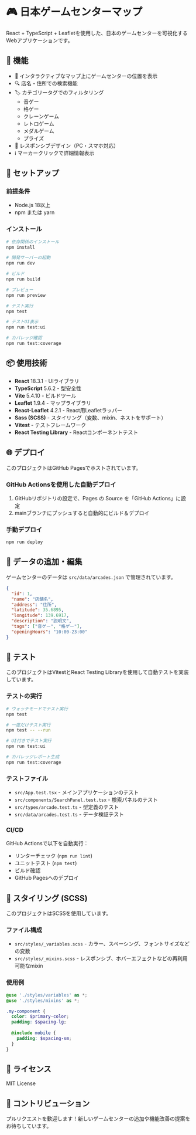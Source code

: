 # 🎮 日本ゲームセンターマップ

React + TypeScript + Leafletを使用した、日本のゲームセンターを可視化するWebアプリケーションです。

## 🌟 機能

- 📍 インタラクティブなマップ上にゲームセンターの位置を表示
- 🔍 店名・住所での検索機能
- 🏷️ カテゴリータグでのフィルタリング
  - 音ゲー
  - 格ゲー
  - クレーンゲーム
  - レトロゲーム
  - メダルゲーム
  - プライズ
- 📱 レスポンシブデザイン（PC・スマホ対応）
- ℹ️ マーカークリックで詳細情報表示

## 🚀 セットアップ

### 前提条件

- Node.js 18以上
- npm または yarn

### インストール

```bash
# 依存関係のインストール
npm install

# 開発サーバーの起動
npm run dev

# ビルド
npm run build

# プレビュー
npm run preview

# テスト実行
npm test

# テストUI表示
npm run test:ui

# カバレッジ確認
npm run test:coverage
```

## 📦 使用技術

- **React** 18.3.1 - UIライブラリ
- **TypeScript** 5.6.2 - 型安全性
- **Vite** 5.4.10 - ビルドツール
- **Leaflet** 1.9.4 - マップライブラリ
- **React-Leaflet** 4.2.1 - React用Leafletラッパー
- **Sass (SCSS)** - スタイリング（変数、mixin、ネストをサポート）
- **Vitest** - テストフレームワーク
- **React Testing Library** - Reactコンポーネントテスト

## 🌐 デプロイ

このプロジェクトはGitHub Pagesでホストされています。

### GitHub Actionsを使用した自動デプロイ

1. GitHubリポジトリの設定で、Pages の Source を「GitHub Actions」に設定
2. mainブランチにプッシュすると自動的にビルド＆デプロイ

### 手動デプロイ

```bash
npm run deploy
```

## 📝 データの追加・編集

ゲームセンターのデータは `src/data/arcades.json` で管理されています。

```json
{
  "id": 1,
  "name": "店舗名",
  "address": "住所",
  "latitude": 35.6895,
  "longitude": 139.6917,
  "description": "説明文",
  "tags": ["音ゲー", "格ゲー"],
  "openingHours": "10:00-23:00"
}
```

## 🧪 テスト

このプロジェクトはVitestとReact Testing Libraryを使用して自動テストを実装しています。

### テストの実行

```bash
# ウォッチモードでテスト実行
npm test

# 一度だけテスト実行
npm test -- --run

# UI付きでテスト実行
npm run test:ui

# カバレッジレポート生成
npm run test:coverage
```

### テストファイル

- `src/App.test.tsx` - メインアプリケーションのテスト
- `src/components/SearchPanel.test.tsx` - 検索パネルのテスト
- `src/types/arcade.test.ts` - 型定義のテスト
- `src/data/arcades.test.ts` - データ検証テスト

### CI/CD

GitHub Actionsで以下を自動実行：
- リンターチェック (`npm run lint`)
- ユニットテスト (`npm test`)
- ビルド確認
- GitHub Pagesへのデプロイ

## 🎨 スタイリング (SCSS)

このプロジェクトはSCSSを使用しています。

### ファイル構成

- `src/styles/_variables.scss` - カラー、スペーシング、フォントサイズなどの変数
- `src/styles/_mixins.scss` - レスポンシブ、ホバーエフェクトなどの再利用可能なmixin

### 使用例

```scss
@use './styles/variables' as *;
@use './styles/mixins' as *;

.my-component {
  color: $primary-color;
  padding: $spacing-lg;
  
  @include mobile {
    padding: $spacing-sm;
  }
}
```

## 📄 ライセンス

MIT License

## 🤝 コントリビューション

プルリクエストを歓迎します！新しいゲームセンターの追加や機能改善の提案をお待ちしています。

